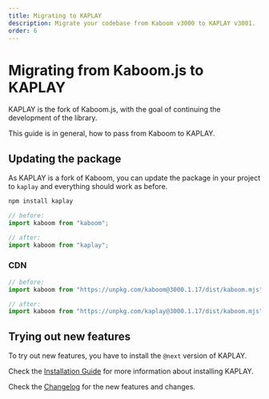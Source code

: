 ```yaml
---
title: Migrating to KAPLAY 
description: Migrate your codebase from Kaboom v3000 to KAPLAY v3001.
order: 6
---
```


# Migrating from Kaboom.js to KAPLAY

KAPLAY is the fork of Kaboom.js, with the goal of continuing the development of the library.

This guide is in general, how to pass from Kaboom to KAPLAY.

## Updating the package

As KAPLAY is a fork of Kaboom, you can update the package in your project to
`kaplay` and everything should work as before.

```sh
npm install kaplay
```

```js
// before:
import kaboom from "kaboom";

// after:
import kaboom from "kaplay";
```

### CDN

```js
// before:
import kaboom from "https://unpkg.com/kaboom@3000.1.17/dist/kaboom.mjs";

// after:
import kaboom from "https://unpkg.com/kaplay@3000.1.17/dist/kaboom.mjs";
```

## Trying out new features

To try out new features, you have to install the `@next` version of KAPLAY.

Check the [Installation Guide](/guides/install) for more information about
installing KAPLAY.

Check the [Changelog](https://github.com/marklovers/kaplay/blob/master/CHANGELOG.md#v30010)
for the new features and changes.
